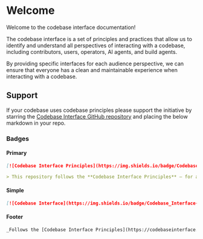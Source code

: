 # Welcome

Welcome to the codebase interface documentation!

The codebase interface is a set of principles and practices that allow us to identify and understand all perspectives of interacting with a codebase, including contributors, users, operators, AI agents, and build agents.

By providing specific interfaces for each audience perspective, we can ensure that everyone has a clean and maintainable experience when interacting with a codebase.

## Support

If your codebase uses codebase principles please support the initiative by starring the [Codebase Interface GitHub repository](github.com/codebase-interface/codebaseinterface) and placing the below markdown in your repo.

### Badges

#### Primary

```md
[![Codebase Interface Principles](https://img.shields.io/badge/Codebase%20Interface-Principles-4b9ce2?style=flat-square&logo=semanticweb&logoColor=white)](https://codebaseinterface.org)

> This repository follows the **Codebase Interface Principles** — for a better experience for everyone who works with it.
```

#### Simple

```md
[![Codebase Interface](https://img.shields.io/badge/Codebase_Interface-Principles-blue?style=flat)](https://codebaseinterface.org)
```

#### Footer

```md
_Follows the [Codebase Interface Principles](https://codebaseinterface.org)._
```
